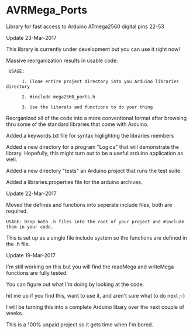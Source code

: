 
# AVRMega_Ports

Library for fast access to Arduino ATmega2560 digital pins 22-53

Update 23-Mar-2017

This library is currently under development but you can use it right now!

Massive reorganization results in usable code:

     USAGE:
 
          1. Clone entire project directory into you Arduino libraries directory

          2. #include mega2560_ports.h

          3. Use the literals and functions to do your thing


Reorganized all of the code into a more conventional format after browsing thru
   some of the standard libraries that come with Arduino.
   
Added a keywords.txt file for syntax higlighting the libraries members

Added a new directory for a program "Logica" that will demonstrate the library.
   Hopefully, this might turn out to be a useful arduino application as well.

Added a new directory "tests" an Arduino project that runs the test suite.

Added a libraries.properties file for the arduino archives.

Update 22-Mar-2017

Moved the defines and functions into seperate include files, both are required.

    USAGE: Drop both .h files into the root of your project and #include them in your code.
    
This is set up as a single file include system so the functions are defined in the .h file.
 

Update 19-Mar-2017

I'm still working on this but you will find the readMega and writeMega functions are fully tested.

You can figure out what I'm doing by looking at the code. 

hit me up if you find this, want to use it, and aren't sure what to do next ;-)

I will be turning this into a complete Arduino libary over the next couple of weeks.

This is a 100% unpaid project so it gets time when I'm bored.
